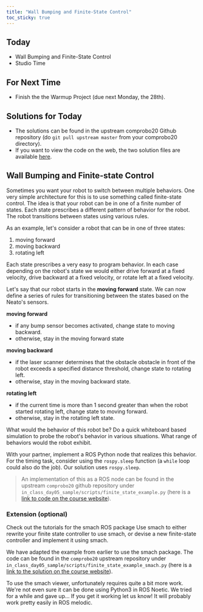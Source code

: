 ```yaml
---
title: "Wall Bumping and Finite-State Control"
toc_sticky: true
---
```


## Today

* Wall Bumping and Finite-State Control
* Studio Time

## For Next Time
* Finish the <a-no-proxy href="../assignments/warmup_project" data-canvas="https://olin.instructure.com/courses/143/assignments/440">the Warmup Project</a-no-proxy> (due next Monday, the 28th).

## Solutions for Today

* The solutions can be found in the upstream comprobo20 Github repository (do ``git pull upstream master`` from your comprobo20 directory).
* If you want to view the code on the web, the two solution files are available [here](https://comprobo20.github.io/Sample_code/day05_solutions).

## Wall Bumping and Finite-state Control

Sometimes you want your robot to switch between multiple behaviors.  One very simple architecture for this is to use something called finite-state control.  The idea is that your robot can be in one of a finite number of states.  Each state prescribes a different pattern of behavior for the robot.  The robot transitions between states using various rules.

As an example, let's consider a robot that can be in one of three states:

1. moving forward
2. moving backward
3. rotating left

Each state prescribes a very easy to program behavior.  In each case depending on the robot's state we would either drive forward at a fixed velocity, drive backward at a fixed velocity, or rotate left at a fixed velocity.

Let's say that our robot starts in the **moving forward** state.  We can now define a series of rules for transitioning between the states based on the Neato's sensors.

**moving forward**	

* if any bump sensor becomes activated, change state to moving backward.	
* otherwise, stay in the moving forward state

**moving backward**

* if the laser scanner determines that the obstacle obstacle in front of the robot exceeds a specified distance threshold, change state to rotating left.
* otherwise, stay in the moving backward state.

**rotating left**

* if the current time is more than 1 second greater than when the robot started rotating left, change state to moving forward.
* otherwise, stay in the rotating left state.

What would the behavior of this robot be?  Do a quick whiteboard based simulation to probe the robot's behavior in various situations.  What range of behaviors would the robot exhibit.

With your partner, implement a ROS Python node that realizes this behavior.  For the timing task, consider using the ``rospy.sleep`` function (a ``while`` loop could also do the job).  Our solution uses ``rospy.sleep``.

> An implementation of this as a ROS node can be found in the upstream ``comprobo20`` github repository under ``in_class_day05_sample/scripts/finite_state_example.py`` (here is a [link to code on the course website](../Sample_code/day05_solutions#finite_state_examplepy)).

### Extension (optional)

Check out the <a-no-proxy href="http://wiki.ros.org/smach/Tutorials">tutorials for the smach ROS package</a-no-proxy> Use smach to either rewrite your finite state controller to use smach, or devise a new finite-state controller and implement it using smach.

We have adapted the example from earlier to use the smach package.  The code can be found in the ``comprobo20`` upstream repository under ``in_class_day05_sample/scripts/finite_state_example_smach.py`` (here is a [link to the solution on the course website](../Sample_code/day05_solutions#finite_state_example_smachpy-example-of-using-the-smach-library)).

To use the smach viewer, unfortunately requires quite a bit more work.  We're not even sure it can be done using Python3 in ROS Noetic.  We tried for a while and gave up... If you get it working let us know!  It will probably work pretty easily in ROS melodic.
